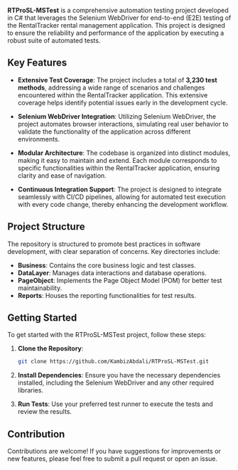
**RTProSL-MSTest** is a comprehensive automation testing project developed in C# that leverages the Selenium WebDriver for end-to-end (E2E) testing of the RentalTracker rental management application. This project is designed to ensure the reliability and performance of the application by executing a robust suite of automated tests.

## Key Features

- **Extensive Test Coverage**: The project includes a total of **3,230 test methods**, addressing a wide range of scenarios and challenges encountered within the RentalTracker application. This extensive coverage helps identify potential issues early in the development cycle.

- **Selenium WebDriver Integration**: Utilizing Selenium WebDriver, the project automates browser interactions, simulating real user behavior to validate the functionality of the application across different environments.

- **Modular Architecture**: The codebase is organized into distinct modules, making it easy to maintain and extend. Each module corresponds to specific functionalities within the RentalTracker application, ensuring clarity and ease of navigation.

- **Continuous Integration Support**: The project is designed to integrate seamlessly with CI/CD pipelines, allowing for automated test execution with every code change, thereby enhancing the development workflow.


## Project Structure

The repository is structured to promote best practices in software development, with clear separation of concerns. Key directories include:

- **Business**: Contains the core business logic and test classes.
- **DataLayer**: Manages data interactions and database operations.
- **PageObject**: Implements the Page Object Model (POM) for better test maintainability.
- **Reports**: Houses the reporting functionalities for test results.

## Getting Started

To get started with the RTProSL-MSTest project, follow these steps:

1. **Clone the Repository**: 
   ```bash
   git clone https://github.com/KambizAbdali/RTProSL-MSTest.git
   ```

2. **Install Dependencies**: Ensure you have the necessary dependencies installed, including the Selenium WebDriver and any other required libraries.

3. **Run Tests**: Use your preferred test runner to execute the tests and review the results.

## Contribution

Contributions are welcome! If you have suggestions for improvements or new features, please feel free to submit a pull request or open an issue.
